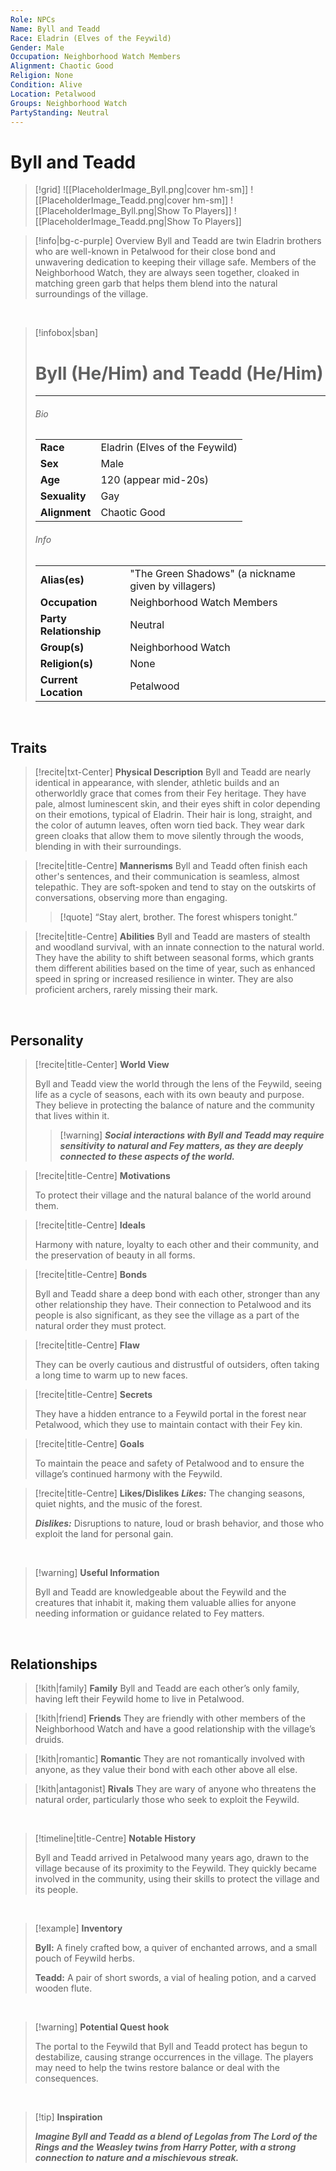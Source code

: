 ```yaml
---
Role: NPCs
Name: Byll and Teadd
Race: Eladrin (Elves of the Feywild)
Gender: Male
Occupation: Neighborhood Watch Members
Alignment: Chaotic Good
Religion: None
Condition: Alive
Location: Petalwood
Groups: Neighborhood Watch
PartyStanding: Neutral
---
```


# **Byll and Teadd**

> [!grid] 
> ![[PlaceholderImage_Byll.png|cover hm-sm]] ![[PlaceholderImage_Teadd.png|cover hm-sm]]
> ![[PlaceholderImage_Byll.png|Show To Players]] ![[PlaceholderImage_Teadd.png|Show To Players]]

> [!info|bg-c-purple] Overview
> Byll and Teadd are twin Eladrin brothers who are well-known in Petalwood for their close bond and unwavering dedication to keeping their village safe. Members of the Neighborhood Watch, they are always seen together, cloaked in matching green garb that helps them blend into the natural surroundings of the village.

<br>

> [!infobox|sban]
> # Byll (He/Him) and Teadd (He/Him)
>---
>
> ###### Bio
>  | | |
> |---|---|
> | **Race** | Eladrin (Elves of the Feywild) |
> | **Sex** | Male |
> | **Age** | 120 (appear mid-20s) |
> | **Sexuality** | Gay |
> | **Alignment** | Chaotic Good |
> 
> ###### Info
> 
>  | | |
> |---|---|
> | **Alias(es)** | "The Green Shadows" (a nickname given by villagers) |
> | **Occupation** | Neighborhood Watch Members |
> | **Party Relationship** | Neutral |
> | **Group(s)** | Neighborhood Watch |
> | **Religion(s)** | None |
> | **Current Location** | Petalwood |

<br>

## Traits

> [!recite|txt-Center] **Physical Description**
> Byll and Teadd are nearly identical in appearance, with slender, athletic builds and an otherworldly grace that comes from their Fey heritage. They have pale, almost luminescent skin, and their eyes shift in color depending on their emotions, typical of Eladrin. Their hair is long, straight, and the color of autumn leaves, often worn tied back. They wear dark green cloaks that allow them to move silently through the woods, blending in with their surroundings.

> [!recite|title-Centre] **Mannerisms**
> Byll and Teadd often finish each other's sentences, and their communication is seamless, almost telepathic. They are soft-spoken and tend to stay on the outskirts of conversations, observing more than engaging.
> > [!quote] “Stay alert, brother. The forest whispers tonight.”

> [!recite|title-Centre] **Abilities**
> Byll and Teadd are masters of stealth and woodland survival, with an innate connection to the natural world. They have the ability to shift between seasonal forms, which grants them different abilities based on the time of year, such as enhanced speed in spring or increased resilience in winter. They are also proficient archers, rarely missing their mark.

<br>

## Personality

> [!recite|title-Center] **World View**
> 
> Byll and Teadd view the world through the lens of the Feywild, seeing life as a cycle of seasons, each with its own beauty and purpose. They believe in protecting the balance of nature and the community that lives within it.
> 
> > [!warning] ***Social interactions with Byll and Teadd may require sensitivity to natural and Fey matters, as they are deeply connected to these aspects of the world.***

> [!recite|title-Centre] **Motivations**
> 
> To protect their village and the natural balance of the world around them.

> [!recite|title-Centre] **Ideals**
> 
> Harmony with nature, loyalty to each other and their community, and the preservation of beauty in all forms.

> [!recite|title-Centre] **Bonds**
> 
> Byll and Teadd share a deep bond with each other, stronger than any other relationship they have. Their connection to Petalwood and its people is also significant, as they see the village as a part of the natural order they must protect.

> [!recite|title-Centre] **Flaw**
> 
> They can be overly cautious and distrustful of outsiders, often taking a long time to warm up to new faces.

> [!recite|title-Centre] **Secrets**
> 
> They have a hidden entrance to a Feywild portal in the forest near Petalwood, which they use to maintain contact with their Fey kin.

> [!recite|title-Centre] **Goals**
> 
> To maintain the peace and safety of Petalwood and to ensure the village’s continued harmony with the Feywild.

> [!recite|title-Centre] **Likes/Dislikes**
> ***Likes:***
> The changing seasons, quiet nights, and the music of the forest.
>
> ***Dislikes:***
> Disruptions to nature, loud or brash behavior, and those who exploit the land for personal gain.

<br>

> [!warning] **Useful Information**
> 
> Byll and Teadd are knowledgeable about the Feywild and the creatures that inhabit it, making them valuable allies for anyone needing information or guidance related to Fey matters.

<br>

## Relationships

> [!kith|family] **Family** 
> Byll and Teadd are each other’s only family, having left their Feywild home to live in Petalwood.
> 

> [!kith|friend]  **Friends** 
> They are friendly with other members of the Neighborhood Watch and have a good relationship with the village’s druids.
> 

> [!kith|romantic]  **Romantic**
> They are not romantically involved with anyone, as they value their bond with each other above all else.
> 

> [!kith|antagonist]  **Rivals** 
> They are wary of anyone who threatens the natural order, particularly those who seek to exploit the Feywild.
> 

<br>

> [!timeline|title-Centre] **Notable History**
> 
> Byll and Teadd arrived in Petalwood many years ago, drawn to the village because of its proximity to the Feywild. They quickly became involved in the community, using their skills to protect the village and its people.

<br>

> [!example] **Inventory**
> 
> **Byll:** A finely crafted bow, a quiver of enchanted arrows, and a small pouch of Feywild herbs.
> 
> **Teadd:** A pair of short swords, a vial of healing potion, and a carved wooden flute.
>

<br>

> [!warning] **Potential Quest hook**
> 
> The portal to the Feywild that Byll and Teadd protect has begun to destabilize, causing strange occurrences in the village. The players may need to help the twins restore balance or deal with the consequences.
>

<br>

> [!tip] **Inspiration**
> 
> ***Imagine Byll and Teadd as a blend of Legolas from *The Lord of the Rings* and the Weasley twins from *Harry Potter*, with a strong connection to nature and a mischievous streak.***
>

<br>

